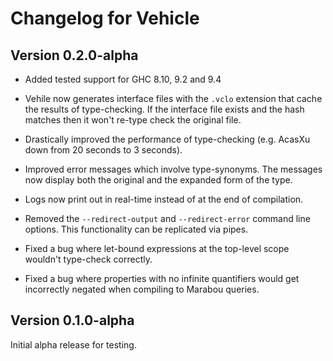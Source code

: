 # Changelog for Vehicle

## Version 0.2.0-alpha

* Added tested support for GHC 8.10, 9.2 and 9.4

* Vehile now generates interface files with the `.vclo` extension that cache
  the results of type-checking. If the interface file exists and the hash matches
  then it won't re-type check the original file.

* Drastically improved the performance of type-checking (e.g. AcasXu down from 20 seconds to 3 seconds).

* Improved error messages which involve type-synonyms. The messages now display
  both the original and the expanded form of the type.

* Logs now print out in real-time instead of at the end of compilation.

* Removed the `--redirect-output` and `--redirect-error` command line options.
  This functionality can be replicated via pipes.

* Fixed a bug where let-bound expressions at the top-level scope wouldn't
  type-check correctly.

* Fixed a bug where properties with no infinite quantifiers would get incorrectly
  negated when compiling to Marabou queries.

## Version 0.1.0-alpha

Initial alpha release for testing.
